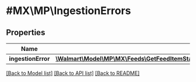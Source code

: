 # #MX\MP\IngestionErrors

## Properties

Name | Type | Description | Notes
------------ | ------------- | ------------- | -------------
**ingestionError** | [**\Walmart\Model\MP\MX\Feeds\GetFeedItemStatus200ResponseIngestionErrorsIngestionErrorInner[]**](GetFeedItemStatus200ResponseIngestionErrorsIngestionErrorInner.md) |  | [optional]


[[Back to Model list]](../) [[Back to API list]](../../Api/MX/MP) [[Back to README]](../../README.md)
